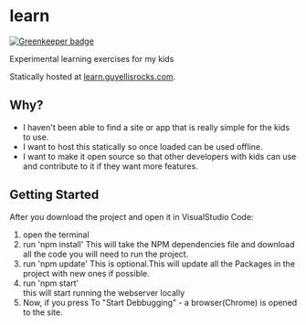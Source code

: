 # learn

[![Greenkeeper badge](https://badges.greenkeeper.io/guyellis/learn.svg)](https://greenkeeper.io/)

Experimental learning exercises for my kids

Statically hosted at [learn.guyellisrocks.com](http://learn.guyellisrocks.com).

## Why?

* I haven't been able to find a site or app that is really simple for the kids to use.
* I want to host this statically so once loaded can be used offline.
* I want to make it open source so that other developers with kids can use and contribute to it if they want more features.

## Getting Started

After you download the project and open it in VisualStudio Code:
1. open the terminal
2. run 'npm install'
    This will take the NPM dependencies file and download all the code you will need to run the project.
3. run 'npm update'
    This is optional.This will update all the Packages in the project with new ones if possible. 
4. run 'npm start'  
    this will start running the webserver locally
5. Now, if you press To "Start Debbugging" - a browser(Chrome) is opened to the site.
